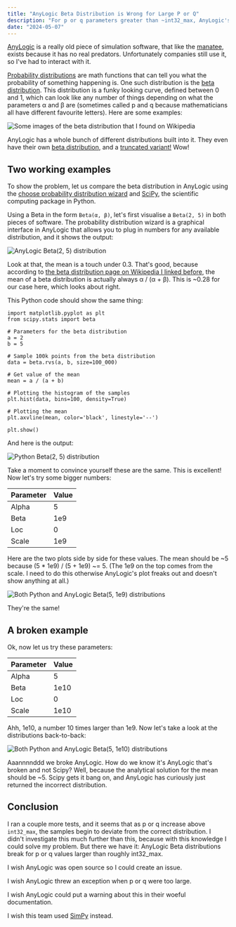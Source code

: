 ```yaml
---
title: "AnyLogic Beta Distribution is Wrong for Large P or Q"
description: "For p or q parameters greater than ~int32_max, AnyLogic's Beta distribution samples incorrect values."
date: "2024-05-07"
---
```


[AnyLogic](https://en.wikipedia.org/wiki/AnyLogic) is a really old piece of simulation software, that like the [manatee](https://en.wikipedia.org/wiki/Manatee), exists because it has no real predators. Unfortunately companies still use it, so I've had to interact with it.

[Probability distributions](https://en.wikipedia.org/wiki/Probability_distribution) are math functions that can tell you what the probability of something happening is. One such distribution is the [beta distribution](https://en.wikipedia.org/wiki/Beta_distribution). This distribution is a funky looking curve, defined between 0 and 1, which can look like any number of things depending on what the parameters α and β are (sometimes called p and q because mathematicians all have different favourite letters). Here are some examples:

![Some images of the beta distribution that I found on Wikipedia](/images/blog/anylogic-beta-distribution-is-sometimes-wrong/beta_distribution.png)

AnyLogic has a whole bunch of different distributions built into it. They even have their own [beta distribution](https://anylogic.help/advanced/functions/beta.html), and a [truncated variant!](https://anylogic.help/advanced/functions/beta-truncated.html) Wow!

## Two working examples

To show the problem, let us compare the beta distribution in AnyLogic using the [choose probability distribution wizard](https://anylogic.help/anylogic/stochastic/choose-pdf.html) and [SciPy](https://scipy.org/), the scientific computing package in Python.

Using a Beta in the form `Beta(α, β)`, let's first visualise a `Beta(2, 5)` in both pieces of software. The probability distribution wizard is a graphical interface in AnyLogic that allows you to plug in numbers for any available distribution, and it shows the output:

![AnyLogic Beta(2, 5) distribution](/images/blog/anylogic-beta-distribution-is-sometimes-wrong/beta_2_5_anylogic.png)

Look at that, the mean is a touch under 0.3. That's good, because according to [the beta distribution page on Wikipedia I linked before](https://en.wikipedia.org/wiki/Beta_distribution), the mean of a beta distribution is actually always α / (α + β). This is ~0.28 for our case here, which looks about right.

This Python code should show the same thing:

```
import matplotlib.pyplot as plt
from scipy.stats import beta

# Parameters for the beta distribution
a = 2
b = 5

# Sample 100k points from the beta distribution
data = beta.rvs(a, b, size=100_000)

# Get value of the mean
mean = a / (a + b)

# Plotting the histogram of the samples
plt.hist(data, bins=100, density=True)

# Plotting the mean
plt.axvline(mean, color='black', linestyle='--')

plt.show()
```

And here is the output:

![Python Beta(2, 5) distribution](/images/blog/anylogic-beta-distribution-is-sometimes-wrong/beta_2_5_python.png)

Take a moment to convince yourself these are the same. This is excellent! Now let's try some bigger numbers:

| Parameter | Value |
| --------- | ----- |
| Alpha     | 5     |
| Beta      | 1e9   |
| Loc       | 0     |
| Scale     | 1e9   |

Here are the two plots side by side for these values. The mean should be ~5 because (5 \* 1e9) / (5 + 1e9) ~= 5. (The 1e9 on the top comes from the scale. I need to do this otherwise AnyLogic's plot freaks out and doesn't show anything at all.)

![Both Python and AnyLogic Beta(5, 1e9) distributions](/images/blog/anylogic-beta-distribution-is-sometimes-wrong/beta_5_1e9_both.png)

They're the same!

## A broken example

Ok, now let us try these parameters:

| Parameter | Value |
| --------- | ----- |
| Alpha     | 5     |
| Beta      | 1e10  |
| Loc       | 0     |
| Scale     | 1e10  |

Ahh, 1e10, a number 10 times larger than 1e9. Now let's take a look at the distributions back-to-back:

![Both Python and AnyLogic Beta(5, 1e10) distributions](/images/blog/anylogic-beta-distribution-is-sometimes-wrong/beta_5_1e10_both.png)

Aaannnnddd we broke AnyLogic. How do we know it's AnyLogic that's broken and not Scipy? Well, because the analytical solution for the mean should be ~5. Scipy gets it bang on, and AnyLogic has curiously just returned the incorrect distribution.

## Conclusion

I ran a couple more tests, and it seems that as p or q increase above `int32_max`, the samples begin to deviate from the correct distribution. I didn't investigate this much further than this, because with this knowledge I could solve my problem. But there we have it: AnyLogic Beta distributions break for p or q values larger than roughly int32_max.

I wish AnyLogic was open source so I could create an issue.

I wish AnyLogic threw an exception when p or q were too large.

I wish AnyLogic could put a warning about this in their woeful documentation.

I wish this team used [SimPy](https://simpy.readthedocs.io/en/latest/) instead.
